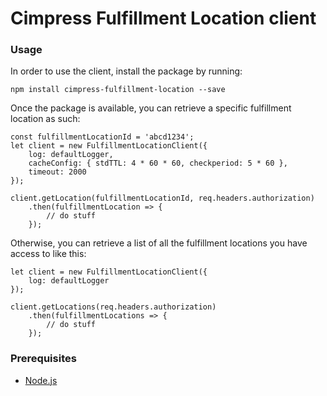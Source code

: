 # Cimpress Fulfillment Location client

### Usage
In order to use the client, install the package by running:
```
npm install cimpress-fulfillment-location --save
```

Once the package is available, you can retrieve a specific fulfillment location as such:
```
const fulfillmentLocationId = 'abcd1234';
let client = new FulfillmentLocationClient({
    log: defaultLogger,
    cacheConfig: { stdTTL: 4 * 60 * 60, checkperiod: 5 * 60 },
    timeout: 2000
});

client.getLocation(fulfillmentLocationId, req.headers.authorization)
    .then(fulfillmentLocation => {
        // do stuff
    });
```

Otherwise, you can retrieve a list of all the fulfillment locations you have access to like this:
```
let client = new FulfillmentLocationClient({
    log: defaultLogger
});

client.getLocations(req.headers.authorization)
    .then(fulfillmentLocations => {
        // do stuff
    });
```

### Prerequisites
* [Node.js](https://nodejs.org/en/)

